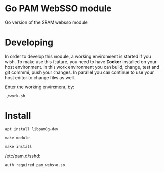 # Go PAM WebSSO module
Go version of the SRAM websso module

# Developing

In order to develop this module, a working environment is started if you wish. To make use this feature, you need to have **Docker** installed on your host environment.
In this work environment you can build, change, test and git commmi, push your changes.
In parallel you can continue to use your host editor to change files as well.

Enter the working enviroment, by:
```
./work.sh
```

# Install
```
apt install libpam0g-dev

make module

make install
```

/etc/pam.d/sshd:

```auth required pam_websso.so```
